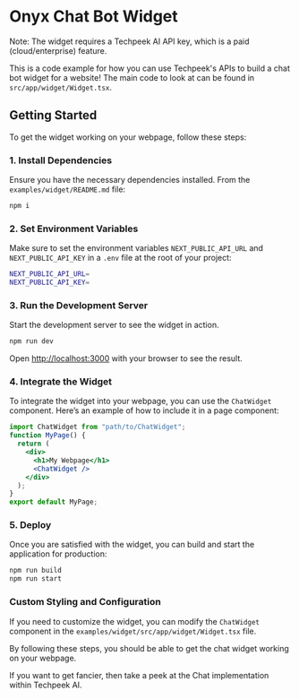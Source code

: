 # Onyx Chat Bot Widget

Note: The widget requires a Techpeek AI API key, which is a paid (cloud/enterprise) feature.

This is a code example for how you can use Techpeek's APIs to build a chat bot widget for a website! The main code to look at can be found in `src/app/widget/Widget.tsx`.

## Getting Started

To get the widget working on your webpage, follow these steps:

### 1. Install Dependencies

Ensure you have the necessary dependencies installed. From the `examples/widget/README.md` file:

```bash
npm i
```

### 2. Set Environment Variables

Make sure to set the environment variables `NEXT_PUBLIC_API_URL` and `NEXT_PUBLIC_API_KEY` in a `.env` file at the root of your project:

```bash
NEXT_PUBLIC_API_URL=
NEXT_PUBLIC_API_KEY=
```

### 3. Run the Development Server

Start the development server to see the widget in action.

```bash
npm run dev
```

Open [http://localhost:3000](http://localhost:3000) with your browser to see the result.

### 4. Integrate the Widget

To integrate the widget into your webpage, you can use the `ChatWidget` component. Here’s an example of how to include it in a page component:

```jsx
import ChatWidget from "path/to/ChatWidget";
function MyPage() {
  return (
    <div>
      <h1>My Webpage</h1>
      <ChatWidget />
    </div>
  );
}
export default MyPage;
```

### 5. Deploy

Once you are satisfied with the widget, you can build and start the application for production:

```bash
npm run build
npm run start
```

### Custom Styling and Configuration

If you need to customize the widget, you can modify the `ChatWidget` component in the `examples/widget/src/app/widget/Widget.tsx` file.

By following these steps, you should be able to get the chat widget working on your webpage.

If you want to get fancier, then take a peek at the Chat implementation within Techpeek AI.
